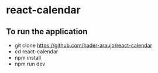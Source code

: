 # react-calendar

## To run the application
* git clone https://github.com/hader-araujo/react-calendar
* cd react-calendar
* npm install
* npm run dev
